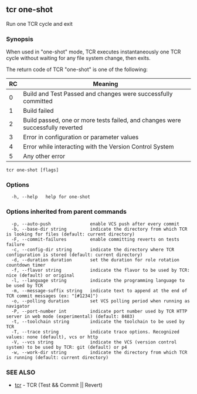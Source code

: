 ## tcr one-shot

Run one TCR cycle and exit

### Synopsis


When used in "one-shot" mode, TCR executes instantaneously one TCR cycle without waiting
for any file system change, then exits.

The return code of TCR "one-shot" is one of the following:

| RC  | Meaning                                                                        |
|-----|--------------------------------------------------------------------------------|
| 0   | Build and Test Passed and changes were successfully committed                  |
| 1   | Build failed                                                                   |
| 2   | Build passed, one or more tests failed, and changes were successfully reverted |
| 3   | Error in configuration or parameter values                                     |
| 4   | Error while interacting with the Version Control System                        |
| 5   | Any other error                                                                |


```
tcr one-shot [flags]
```

### Options

```
  -h, --help   help for one-shot
```

### Options inherited from parent commands

```
  -p, --auto-push               enable VCS push after every commit
  -b, --base-dir string         indicate the directory from which TCR is looking for files (default: current directory)
  -F, --commit-failures         enable committing reverts on tests failure
  -c, --config-dir string       indicate the directory where TCR configuration is stored (default: current directory)
  -d, --duration duration       set the duration for role rotation countdown timer
  -f, --flavor string           indicate the flavor to be used by TCR: nice (default) or original
  -l, --language string         indicate the programming language to be used by TCR
  -m, --message-suffix string   indicate text to append at the end of TCR commit messages (ex: "[#1234]")
  -o, --polling duration        set VCS polling period when running as navigator
  -P, --port-number int         indicate port number used by TCR HTTP server in web mode (experimental) (default: 8483)
  -t, --toolchain string        indicate the toolchain to be used by TCR
  -T, --trace string            indicate trace options. Recognized values: none (default), vcs or http
  -V, --vcs string              indicate the VCS (version control system) to be used by TCR: git (default) or p4
  -w, --work-dir string         indicate the directory from which TCR is running (default: current directory)
```

### SEE ALSO

* [tcr](tcr.md)	 - TCR (Test && Commit || Revert)


